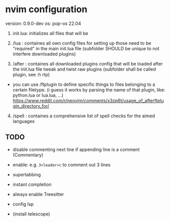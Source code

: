 # nvim configuration

version: 0.9.0-dev
os: pop-os 22.04

1. init.lua:
initializes all files that will be 

2. /lua :
containes all own config files for setting up
those need to be "required" in the main init.lua file
(subfolder SHOULD be unique to not interfere downloaded plugins)

3. /after :
containes all downloaded plugins config that will be loaded after the init.lua file
tweak and twist raw plugins
(subfolder shall be called plugin, see :h rtp)
- you can use /ftplugin to define specific things to files belonging to a certain filetype.
(i guess it works by parsing the name of that plugin, like: python.lua or lua.lua, ...)
https://www.reddit.com/r/neovim/comments/x3zp6t/usage_of_afterftplugin_directory_for/

4. /spell :
containes a comprehensive list of spell checks for the aimed languages

## TODO

- disable commenting next line if appending line is a comment (Commentary)
- enable: e.g. `3<leader>c` to comment out  3 lines 
- supertabbing
- instant completion

- always enable Treesitter

- config lsp

- (install telescope)
